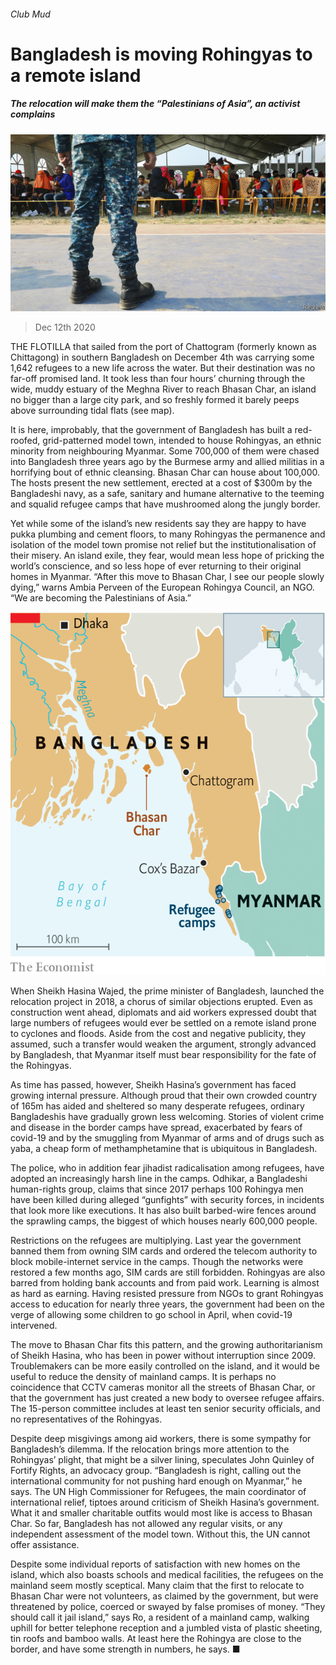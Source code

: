 ###### Club Mud

# Bangladesh is moving Rohingyas to a remote island 

##### The relocation will make them the “Palestinians of Asia”, an activist complains 

![image](images/20201212_ASP001_1.jpg) 

> Dec 12th 2020 


THE FLOTILLA that sailed from the port of Chattogram (formerly known as Chittagong) in southern Bangladesh on December 4th was carrying some 1,642 refugees to a new life across the water. But their destination was no far-off promised land. It took less than four hours’ churning through the wide, muddy estuary of the Meghna River to reach Bhasan Char, an island no bigger than a large city park, and so freshly formed it barely peeps above surrounding tidal flats (see map).


It is here, improbably, that the government of Bangladesh has built a red-roofed, grid-patterned model town, intended to house Rohingyas, an ethnic minority from neighbouring Myanmar. Some 700,000 of them were chased into Bangladesh three years ago by the Burmese army and allied militias in a horrifying bout of ethnic cleansing. Bhasan Char can house about 100,000. The hosts present the new settlement, erected at a cost of $300m by the Bangladeshi navy, as a safe, sanitary and humane alternative to the teeming and squalid refugee camps that have mushroomed along the jungly border.



Yet while some of the island’s new residents say they are happy to have pukka plumbing and cement floors, to many Rohingyas the permanence and isolation of the model town promise not relief but the institutionalisation of their misery. An island exile, they fear, would mean less hope of pricking the world’s conscience, and so less hope of ever returning to their original homes in Myanmar. “After this move to Bhasan Char, I see our people slowly dying,” warns Ambia Perveen of the European Rohingya Council, an NGO. “We are becoming the Palestinians of Asia.”

![image](images/20201212_ASM946_0.png) 



When Sheikh Hasina Wajed, the prime minister of Bangladesh, launched the relocation project in 2018, a chorus of similar objections erupted. Even as construction went ahead, diplomats and aid workers expressed doubt that large numbers of refugees would ever be settled on a remote island prone to cyclones and floods. Aside from the cost and negative publicity, they assumed, such a transfer would weaken the argument, strongly advanced by Bangladesh, that Myanmar itself must bear responsibility for the fate of the Rohingyas.


As time has passed, however, Sheikh Hasina’s government has faced growing internal pressure. Although proud that their own crowded country of 165m has aided and sheltered so many desperate refugees, ordinary Bangladeshis have gradually grown less welcoming. Stories of violent crime and disease in the border camps have spread, exacerbated by fears of covid-19 and by the smuggling from Myanmar of arms and of drugs such as yaba, a cheap form of methamphetamine that is ubiquitous in Bangladesh.


The police, who in addition fear jihadist radicalisation among refugees, have adopted an increasingly harsh line in the camps. Odhikar, a Bangladeshi human-rights group, claims that since 2017 perhaps 100 Rohingya men have been killed during alleged “gunfights” with security forces, in incidents that look more like executions. It has also built barbed-wire fences around the sprawling camps, the biggest of which houses nearly 600,000 people.


Restrictions on the refugees are multiplying. Last year the government banned them from owning SIM cards and ordered the telecom authority to block mobile-internet service in the camps. Though the networks were restored a few months ago, SIM cards are still forbidden. Rohingyas are also barred from holding bank accounts and from paid work. Learning is almost as hard as earning. Having resisted pressure from NGOs to grant Rohingyas access to education for nearly three years, the government had been on the verge of allowing some children to go school in April, when covid-19 intervened.


The move to Bhasan Char fits this pattern, and the growing authoritarianism of Sheikh Hasina, who has been in power without interruption since 2009. Troublemakers can be more easily controlled on the island, and it would be useful to reduce the density of mainland camps. It is perhaps no coincidence that CCTV cameras monitor all the streets of Bhasan Char, or that the government has just created a new body to oversee refugee affairs. The 15-person committee includes at least ten senior security officials, and no representatives of the Rohingyas.


Despite deep misgivings among aid workers, there is some sympathy for Bangladesh’s dilemma. If the relocation brings more attention to the Rohingyas’ plight, that might be a silver lining, speculates John Quinley of Fortify Rights, an advocacy group. “Bangladesh is right, calling out the international community for not pushing hard enough on Myanmar,” he says. The UN High Commissioner for Refugees, the main coordinator of international relief, tiptoes around criticism of Sheikh Hasina’s government. What it and smaller charitable outfits would most like is access to Bhasan Char. So far, Bangladesh has not allowed any regular visits, or any independent assessment of the model town. Without this, the UN cannot offer assistance.


Despite some individual reports of satisfaction with new homes on the island, which also boasts schools and medical facilities, the refugees on the mainland seem mostly sceptical. Many claim that the first to relocate to Bhasan Char were not volunteers, as claimed by the government, but were threatened by police, coerced or swayed by false promises of money. “They should call it jail island,” says Ro, a resident of a mainland camp, walking uphill for better telephone reception and a jumbled vista of plastic sheeting, tin roofs and bamboo walls. At least here the Rohingya are close to the border, and have some strength in numbers, he says. ■

